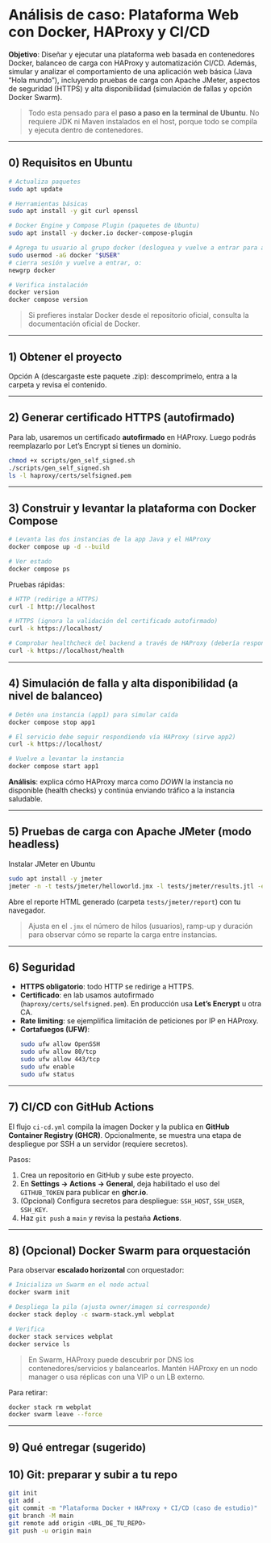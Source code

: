 # Análisis de caso: Plataforma Web con Docker, HAProxy y CI/CD

**Objetivo**: Diseñar y ejecutar una plataforma web basada en contenedores Docker, balanceo de carga con HAProxy y automatización CI/CD. Además, simular y analizar el comportamiento de una aplicación web básica (Java “Hola mundo”), incluyendo pruebas de carga con Apache JMeter, aspectos de seguridad (HTTPS) y alta disponibilidad (simulación de fallas y opción Docker Swarm).

> Todo esta pensado para el **paso a paso en la terminal de Ubuntu**. No requiere JDK ni Maven instalados en el host, porque todo se compila y ejecuta dentro de contenedores.

---

## 0) Requisitos en Ubuntu

```bash
# Actualiza paquetes
sudo apt update

# Herramientas básicas
sudo apt install -y git curl openssl

# Docker Engine y Compose Plugin (paquetes de Ubuntu)
sudo apt install -y docker.io docker-compose-plugin

# Agrega tu usuario al grupo docker (desloguea y vuelve a entrar para aplicar)
sudo usermod -aG docker "$USER"
# cierra sesión y vuelve a entrar, o:
newgrp docker

# Verifica instalación
docker version
docker compose version
```

> Si prefieres instalar Docker desde el repositorio oficial, consulta la documentación oficial de Docker.

---

## 1) Obtener el proyecto

Opción A (descargaste este paquete .zip): descomprímelo, entra a la carpeta y revisa el contenido.




---

## 2) Generar certificado HTTPS (autofirmado)

Para lab, usaremos un certificado **autofirmado** en HAProxy. Luego podrás reemplazarlo por Let’s Encrypt si tienes un dominio.

```bash
chmod +x scripts/gen_self_signed.sh
./scripts/gen_self_signed.sh
ls -l haproxy/certs/selfsigned.pem
```

---

## 3) Construir y levantar la plataforma con Docker Compose

```bash
# Levanta las dos instancias de la app Java y el HAProxy
docker compose up -d --build

# Ver estado
docker compose ps
```

Pruebas rápidas:
```bash
# HTTP (redirige a HTTPS)
curl -I http://localhost

# HTTPS (ignora la validación del certificado autofirmado)
curl -k https://localhost/

# Comprobar healthcheck del backend a través de HAProxy (debería responder 200/OK)
curl -k https://localhost/health
```

---

## 4) Simulación de falla y alta disponibilidad (a nivel de balanceo)

```bash
# Detén una instancia (app1) para simular caída
docker compose stop app1

# El servicio debe seguir respondiendo vía HAProxy (sirve app2)
curl -k https://localhost/

# Vuelve a levantar la instancia
docker compose start app1
```

**Análisis**: explica cómo HAProxy marca como *DOWN* la instancia no disponible (health checks) y continúa enviando tráfico a la instancia saludable.

---

## 5) Pruebas de carga con Apache JMeter (modo headless)

 Instalar JMeter en Ubuntu
```bash
sudo apt install -y jmeter
jmeter -n -t tests/jmeter/helloworld.jmx -l tests/jmeter/results.jtl -e -o tests/jmeter/report

```

Abre el reporte HTML generado (carpeta `tests/jmeter/report`) con tu navegador.

> Ajusta en el `.jmx` el número de hilos (usuarios), ramp-up y duración para observar cómo se reparte la carga entre instancias.

---

## 6) Seguridad

- **HTTPS obligatorio**: todo HTTP se redirige a HTTPS.
- **Certificado**: en lab usamos autofirmado (`haproxy/certs/selfsigned.pem`). En producción usa **Let’s Encrypt** u otra CA.
- **Rate limiting**: se ejemplifica limitación de peticiones por IP en HAProxy.
- **Cortafuegos (UFW)**:
  ```bash
  sudo ufw allow OpenSSH
  sudo ufw allow 80/tcp
  sudo ufw allow 443/tcp
  sudo ufw enable
  sudo ufw status
  ```

---

## 7) CI/CD con GitHub Actions

El flujo `ci-cd.yml` compila la imagen Docker y la publica en **GitHub Container Registry (GHCR)**. Opcionalmente, se muestra una etapa de despliegue por SSH a un servidor (requiere secretos).

Pasos:
1. Crea un repositorio en GitHub y sube este proyecto.
2. En **Settings → Actions → General**, deja habilitado el uso del `GITHUB_TOKEN` para publicar en **ghcr.io**.
3. (Opcional) Configura secretos para despliegue: `SSH_HOST`, `SSH_USER`, `SSH_KEY`.
4. Haz `git push` a `main` y revisa la pestaña **Actions**.

---

## 8) (Opcional) Docker Swarm para orquestación

Para observar **escalado horizontal** con orquestador:
```bash
# Inicializa un Swarm en el nodo actual
docker swarm init

# Despliega la pila (ajusta owner/imagen si corresponde)
docker stack deploy -c swarm-stack.yml webplat

# Verifica
docker stack services webplat
docker service ls
```

> En Swarm, HAProxy puede descubrir por DNS los contenedores/servicios y balancearlos. Mantén HAProxy en un nodo manager o usa réplicas con una VIP o un LB externo.

Para retirar:
```bash
docker stack rm webplat
docker swarm leave --force
```

---

## 9) Qué entregar (sugerido)

## 10) Git: preparar y subir a tu repo

```bash
git init
git add .
git commit -m "Plataforma Docker + HAProxy + CI/CD (caso de estudio)"
git branch -M main
git remote add origin <URL_DE_TU_REPO>
git push -u origin main
```